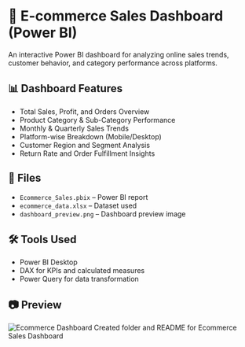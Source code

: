 # 🛒 E-commerce Sales Dashboard (Power BI)

An interactive Power BI dashboard for analyzing online sales trends, customer behavior, and category performance across platforms.

## 📊 Dashboard Features
- Total Sales, Profit, and Orders Overview
- Product Category & Sub-Category Performance
- Monthly & Quarterly Sales Trends
- Platform-wise Breakdown (Mobile/Desktop)
- Customer Region and Segment Analysis
- Return Rate and Order Fulfillment Insights

## 📁 Files
- `Ecommerce_Sales.pbix` – Power BI report
- `ecommerce_data.xlsx` – Dataset used
- `dashboard_preview.png` – Dashboard preview image

## 🛠 Tools Used
- Power BI Desktop
- DAX for KPIs and calculated measures
- Power Query for data transformation

## 📷 Preview

![Ecommerce Dashboard](dashboard_preview.png)
Created folder and README for Ecommerce Sales Dashboard
